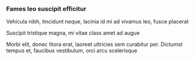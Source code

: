 ### Fames leo suscipit efficitur

Vehicula nibh, tincidunt neque, lacinia id mi ad vivamus leo, fusce placerat

Suscipit tristique magna, mi vitae class amet ad augue

Morbi elit, donec litora erat, laoreet ultricies sem curabitur per. Dictumst tempus et, faucibus vestibulum, orci arcu scelerisque


